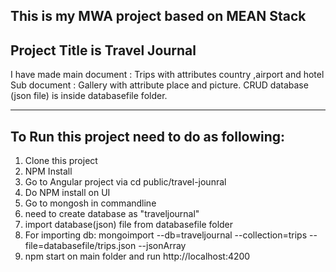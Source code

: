 This is my MWA project based on MEAN Stack
-----------------------------------------
Project Title is Travel Journal
-----------------------------------
I have made main document : Trips with attributes country ,airport and hotel
Sub document : Gallery with attribute place and picture.
CRUD database (json file) is inside databasefile  folder.

---------------------------------------------------------------------------------

To Run this project need to do as following:
------------------------------------------------------

1. Clone this project
2. NPM Install
3. Go to Angular project via cd public/travel-jounral
4. Do NPM install on UI
3. Go to mongosh in commandline
4. need to create database as "traveljournal"
5. import database(json) file from databasefile folder 
6. For importing db: mongoimport --db=traveljournal --collection=trips --file=databasefile/trips.json --jsonArray
7. npm start on  main folder and run http://localhost:4200






